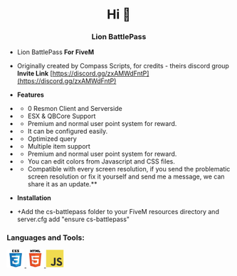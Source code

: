 <h1 align="center">Hi 👋</h1>
<h3 align="center">Lion BattlePass</h3>

- Lion BattlePass **For FiveM**

- Originally created by Compass Scripts, for credits - theirs discord group **Invite Link** [https://discord.gg/zxAMWdFntP](https://discord.gg/zxAMWdFntP)

- **Features**
- + 0 Resmon Client and Serverside
- + ESX & QBCore Support
- + Premium and normal user point system for reward.
- + It can be configured easily.
- + Optimized query
- + Multiple item support
- + Premium and normal user point system for reward.
- + You can edit colors from Javascript and CSS files. 
- + Compatible with every screen resolution, if you send the problematic screen resolution or fix it yourself and send me a message, we can share it as an update.**

- **Installation** 
- +Add the cs-battlepass folder to your FiveM resources directory and server.cfg add "ensure cs-battlepass"

<h3 align="left">Languages and Tools:</h3>
<p align="left"> <a href="https://www.w3schools.com/css/" target="_blank" rel="noreferrer"> <img src="https://raw.githubusercontent.com/devicons/devicon/master/icons/css3/css3-original-wordmark.svg" alt="css3" width="40" height="40"/><a href="https://www.w3.org/html/" target="_blank" rel="noreferrer"> <img src="https://raw.githubusercontent.com/devicons/devicon/master/icons/html5/html5-original-wordmark.svg" alt="html5" width="40" height="40"/> </a> <a href="https://developer.mozilla.org/en-US/docs/Web/JavaScript" target="_blank" rel="noreferrer"> <img src="https://raw.githubusercontent.com/devicons/devicon/master/icons/javascript/javascript-original.svg" alt="javascript" width="40" height="40"/> </a> </p>
